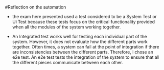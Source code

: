 #Reflection on the automation

- the exam here presented used a test considered to be a System Test or Ui Test because these tests  focus on the 
  critical functionality provided when all the modules of the system working together.

- An Integrated test works well for testing each individual part of the system.  However, it does not evaluate how the 
  different parts work together. Often times, a system can fail at the point of integration if there are inconsistencies
  between the different parts.  Therefore, I chose an e2e test.  An e2e test tests the integration of the system to ensure that all the different pieces communicate between each other.  

